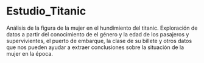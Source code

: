 # Estudio_Titanic
Análisis de la figura de la mujer en el hundimiento del titanic. Exploración de datos a partir del conocimiento de el género y la edad de los pasajeros y supervivientes, el puerto de embarque, la clase de su billete y otros datos que nos pueden ayudar a extraer conclusiones sobre la situación de la mujer en la época. 
